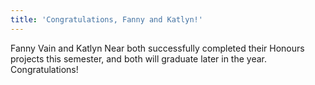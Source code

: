 ```yaml
---
title: 'Congratulations, Fanny and Katlyn!'
---
```


Fanny Vain and Katlyn Near both successfully completed their Honours projects
this semester, and both will graduate later in the year. Congratulations!
